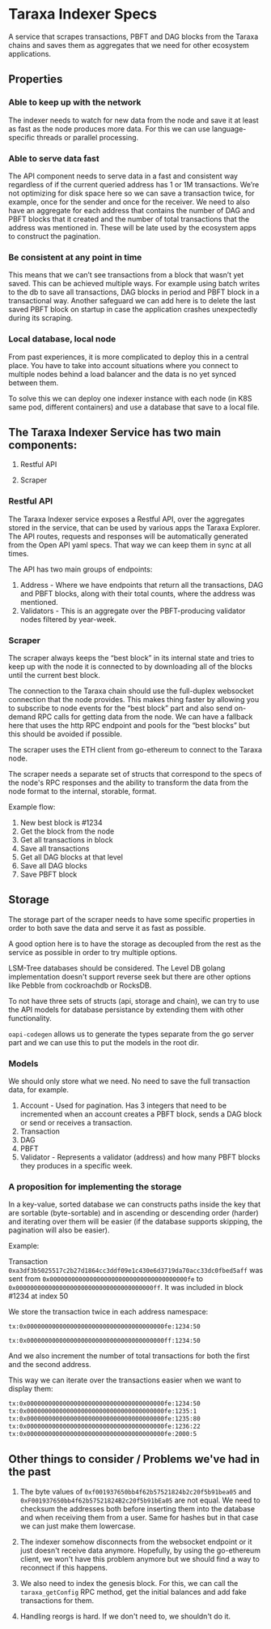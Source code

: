 # Taraxa Indexer Specs

A service that scrapes transactions, PBFT and DAG blocks from the Taraxa chains and saves them as aggregates that we need for other ecosystem applications.

## Properties

### Able to keep up with the network

The indexer needs to watch for new data from the node and save it at least as fast as the node produces more data. For this we can use language-specific threads or parallel processing.

### Able to serve data fast

The API component needs to serve data in a fast and consistent way regardless of if the current queried address has 1 or 1M transactions. We’re not optimizing for disk space here so we can save a transaction twice, for example, once for the sender and once for the receiver. We need to also have an aggregate for each address that contains the number of DAG and PBFT blocks that it created and the number of total transactions that the address was mentioned in. These will be late used by the ecosystem apps to construct the pagination.

### Be consistent at any point in time

This means that we can’t see transactions from a block that wasn’t yet saved. This can be achieved multiple ways. For example using batch writes to the db to save all transactions, DAG blocks in period and PBFT block in a transactional way. Another safeguard we can add here is to delete the last saved PBFT block on startup in case the application crashes unexpectedly during its scraping.

### Local database, local node

From past experiences, it is more complicated to deploy this in a central place. You have to take into account situations where you connect to multiple nodes behind a load balancer and the data is no yet synced between them.

To solve this we can deploy one indexer instance with each node (in K8S same pod, different containers) and use a database that save to a local file.

## The Taraxa Indexer Service has two main components:

1. Restful API

2. Scraper

### Restful API

The Taraxa Indexer service exposes a Restful API, over the aggregates stored in the service, that can be used by various apps the Taraxa Explorer.
The API routes, requests and responses will be automatically generated from the Open API yaml specs. That way we can keep them in sync at all times.

The API has two main groups of endpoints:

1. Address - Where we have endpoints that return all the transactions, DAG and PBFT blocks, along with their total counts, where the address was mentioned.
2. Validators - This is an aggregate over the PBFT-producing validator nodes filtered by year-week.

### Scraper

The scraper always keeps the “best block” in its internal state and tries to keep up with the node it is connected to by downloading all of the blocks until the current best block.

The connection to the Taraxa chain should use the full-duplex websocket connection that the node provides. This makes thing faster by allowing you to subscribe to node events for the “best block” part and also send on-demand RPC calls for getting data from the node.
We can have a fallback here that uses the http RPC endpoint and pools for the “best blocks” but this should be avoided if possible.

The scraper uses the ETH client from go-ethereum to connect to the Taraxa node.

The scraper needs a separate set of structs that correspond to the specs of the node's RPC responses and the ability to transform the data from the node format to the internal, storable, format.

Example flow:

1. New best block is #1234
2. Get the block from the node
3. Get all transactions in block
4. Save all transactions
5. Get all DAG blocks at that level
6. Save all DAG blocks
7. Save PBFT block

## Storage

The storage part of the scraper needs to have some specific properties in order to both save the data and serve it as fast as possible.

A good option here is to have the storage as decoupled from the rest as the service as possible in order to try multiple options.

LSM-Tree databases should be considered. The Level DB golang implementation doesn't support reverse seek but there are other options like Pebble from cockroachdb or RocksDB.

To not have three sets of structs (api, storage and chain), we can try to use the API models for database persistance by extending them with other functionality.

`oapi-codegen` allows us to generate the types separate from the go server part and we can use this to put the models in the root dir.

### Models

We should only store what we need. No need to save the full transaction data, for example.

1. Account - Used for pagination. Has 3 integers that need to be incremented when an account creates a PBFT block, sends a DAG block or send or receives a transaction.
2. Transaction
3. DAG
4. PBFT
5. Validator - Represents a validator (address) and how many PBFT blocks they produces in a specific week.

### A proposition for implementing the storage

In a key-value, sorted database we can constructs paths inside the key that are sortable (byte-sortable) and in ascending or descending order (harder) and iterating over them will be easier (if the database supports skipping, the pagination will also be easier).

Example:

Transaction `0xa3df3b5025517c2b27d1864cc3ddf09e1c430e6d3719da70acc33dc0fbed5aff` was sent from `0x00000000000000000000000000000000000000fe` to `0x00000000000000000000000000000000000000ff`. It was included in block #1234 at index 50

We store the transaction twice in each address namespace:

`tx:0x00000000000000000000000000000000000000fe:1234:50`

`tx:0x00000000000000000000000000000000000000ff:1234:50`

And we also increment the number of total transactions for both the first and the second address.

This way we can iterate over the transactions easier when we want to display them:

```bash
tx:0x00000000000000000000000000000000000000fe:1234:50
tx:0x00000000000000000000000000000000000000fe:1235:1
tx:0x00000000000000000000000000000000000000fe:1235:80
tx:0x00000000000000000000000000000000000000fe:1236:22
tx:0x00000000000000000000000000000000000000fe:2000:5
```

## Other things to consider / Problems we've had in the past

1. The byte values of `0xf001937650bb4f62b57521824b2c20f5b91bea05` and `0xF001937650bb4f62b57521824B2c20f5b91bEa05` are not equal. We need to checksum the addresses both before inserting them into the database and when receiving them from a user.
   Same for hashes but in that case we can just make them lowercase.

2. The indexer somehow disconnects from the websocket endpoint or it just doesn't receive data anymore. Hopefully, by using the go-ethereum client, we won't have this problem anymore but we should find a way to reconnect if this happens.

3. We also need to index the genesis block. For this, we can call the `taraxa_getConfig` RPC method, get the initial balances and add fake transactions for them.

4. Handling reorgs is hard. If we don't need to, we shouldn't do it.
